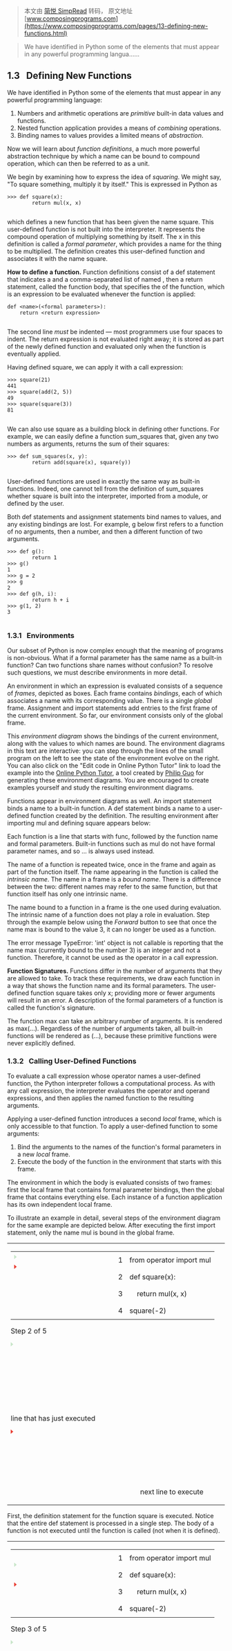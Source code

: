 > 本文由 [简悦 SimpRead](http://ksria.com/simpread/) 转码， 原文地址 [www.composingprograms.com](https://www.composingprograms.com/pages/13-defining-new-functions.html)

> We have identified in Python some of the elements that must appear in any powerful programming langua......

1.3   Defining New Functions
----------------------------

We have identified in Python some of the elements that must appear in any powerful programming language:

1.  Numbers and arithmetic operations are _primitive_ built-in data values and functions.
2.  Nested function application provides a means of _combining_ operations.
3.  Binding names to values provides a limited means of _abstraction_.

Now we will learn about _function definitions_, a much more powerful abstraction technique by which a name can be bound to compound operation, which can then be referred to as a unit.

We begin by examining how to express the idea of _squaring_. We might say, "To square something, multiply it by itself." This is expressed in Python as

```
>>> def square(x):
        return mul(x, x)


```

which defines a new function that has been given the name square. This user-defined function is not built into the interpreter. It represents the compound operation of multiplying something by itself. The x in this definition is called a _formal parameter_, which provides a name for the thing to be multiplied. The definition creates this user-defined function and associates it with the name square.

**How to define a function.** Function definitions consist of a def statement that indicates a <name> and a comma-separated list of named <formal parameters>, then a return statement, called the function body, that specifies the <return expression> of the function, which is an expression to be evaluated whenever the function is applied:

```
def <name>(<formal parameters>):
    return <return expression>


```

The second line _must_ be indented — most programmers use four spaces to indent. The return expression is not evaluated right away; it is stored as part of the newly defined function and evaluated only when the function is eventually applied.

Having defined square, we can apply it with a call expression:

```
>>> square(21)
441
>>> square(add(2, 5))
49
>>> square(square(3))
81


```

We can also use square as a building block in defining other functions. For example, we can easily define a function sum_squares that, given any two numbers as arguments, returns the sum of their squares:

```
>>> def sum_squares(x, y):
        return add(square(x), square(y))


```

User-defined functions are used in exactly the same way as built-in functions. Indeed, one cannot tell from the definition of sum_squares whether square is built into the interpreter, imported from a module, or defined by the user.

Both def statements and assignment statements bind names to values, and any existing bindings are lost. For example, g below first refers to a function of no arguments, then a number, and then a different function of two arguments.

```
>>> def g():
        return 1
>>> g()
1
>>> g = 2
>>> g
2
>>> def g(h, i):
        return h + i
>>> g(1, 2)
3


```

### 1.3.1   Environments

Our subset of Python is now complex enough that the meaning of programs is non-obvious. What if a formal parameter has the same name as a built-in function? Can two functions share names without confusion? To resolve such questions, we must describe environments in more detail.

An environment in which an expression is evaluated consists of a sequence of _frames_, depicted as boxes. Each frame contains _bindings_, each of which associates a name with its corresponding value. There is a single _global_ frame. Assignment and import statements add entries to the first frame of the current environment. So far, our environment consists only of the global frame.

This _environment diagram_ shows the bindings of the current environment, along with the values to which names are bound. The environment diagrams in this text are interactive: you can step through the lines of the small program on the left to see the state of the environment evolve on the right. You can also click on the "Edit code in Online Python Tutor" link to load the example into the [Online Python Tutor](http://composingprograms.com/tutor.html), a tool created by [Philip Guo](http://www.pgbovine.net/) for generating these environment diagrams. You are encouraged to create examples yourself and study the resulting environment diagrams.

Functions appear in environment diagrams as well. An import statement binds a name to a built-in function. A def statement binds a name to a user-defined function created by the definition. The resulting environment after importing mul and defining square appears below:

Each function is a line that starts with func, followed by the function name and formal parameters. Built-in functions such as mul do not have formal parameter names, and so ... is always used instead.

The name of a function is repeated twice, once in the frame and again as part of the function itself. The name appearing in the function is called the _intrinsic name_. The name in a frame is a _bound name_. There is a difference between the two: different names may refer to the same function, but that function itself has only one intrinsic name.

The name bound to a function in a frame is the one used during evaluation. The intrinsic name of a function does not play a role in evaluation. Step through the example below using the _Forward_ button to see that once the name max is bound to the value 3, it can no longer be used as a function.

The error message TypeError: 'int' object is not callable is reporting that the name max (currently bound to the number 3) is an integer and not a function. Therefore, it cannot be used as the operator in a call expression.

**Function Signatures.** Functions differ in the number of arguments that they are allowed to take. To track these requirements, we draw each function in a way that shows the function name and its formal parameters. The user-defined function square takes only x; providing more or fewer arguments will result in an error. A description of the formal parameters of a function is called the function's signature.

The function max can take an arbitrary number of arguments. It is rendered as max(...). Regardless of the number of arguments taken, all built-in functions will be rendered as <name>(...), because these primitive functions were never explicitly defined.

### 1.3.2   Calling User-Defined Functions

To evaluate a call expression whose operator names a user-defined function, the Python interpreter follows a computational process. As with any call expression, the interpreter evaluates the operator and operand expressions, and then applies the named function to the resulting arguments.

Applying a user-defined function introduces a second _local_ frame, which is only accessible to that function. To apply a user-defined function to some arguments:

1.  Bind the arguments to the names of the function's formal parameters in a new _local_ frame.
2.  Execute the body of the function in the environment that starts with this frame.

The environment in which the body is evaluated consists of two frames: first the local frame that contains formal parameter bindings, then the global frame that contains everything else. Each instance of a function application has its own independent local frame.

To illustrate an example in detail, several steps of the environment diagram for the same example are depicted below. After executing the first import statement, only the name mul is bound in the global frame.

<table><tbody><tr><td><table><tbody><tr><td rowspan="4"><svg><polygon points="0,0 6,5 0,10" fill="#c9e6ca" transform="translate(0, 5)"></polygon><polygon points="0,0 6,5 0,10" fill="#e93f34" transform="translate(0, 27.824951171875)"></polygon></svg></td><td>1</td><td>from&nbsp;operator&nbsp;import&nbsp;mul</td></tr><tr><td>2</td><td>def&nbsp;square(x):</td></tr><tr><td>3</td><td>&nbsp;&nbsp;&nbsp;&nbsp;return&nbsp;mul(x,&nbsp;x)</td></tr><tr><td>4</td><td>square(-2)</td></tr></tbody></table><p>Step 2 of 5</p><svg><polygon points="0,0 6,5 0,10" fill="#c9e6ca"></polygon></svg><p>line that has just executed</p><p><svg><polygon points="0,0 6,5 0,10" fill="#e93f34"></polygon></svg>next line to execute</p></td><td></td></tr></tbody></table>

First, the definition statement for the function square is executed. Notice that the entire def statement is processed in a single step. The body of a function is not executed until the function is called (not when it is defined).

<table><tbody><tr><td><table><tbody><tr><td rowspan="4"><svg><polygon points="0,0 6,5 0,10" fill="#c9e6ca" transform="translate(0, 27.8251953125)"></polygon><polygon points="0,0 6,5 0,10" fill="#e93f34" transform="translate(0, 73.4755859375)"></polygon></svg></td><td>1</td><td>from&nbsp;operator&nbsp;import&nbsp;mul</td></tr><tr><td>2</td><td>def&nbsp;square(x):</td></tr><tr><td>3</td><td>&nbsp;&nbsp;&nbsp;&nbsp;return&nbsp;mul(x,&nbsp;x)</td></tr><tr><td>4</td><td>square(-2)</td></tr></tbody></table><p>Step 3 of 5</p><svg><polygon points="0,0 6,5 0,10" fill="#c9e6ca"></polygon></svg><p>line that has just executed</p><p><svg><polygon points="0,0 6,5 0,10" fill="#e93f34"></polygon></svg>next line to execute</p></td><td></td></tr></tbody></table>

Next, The square function is called with the argument -2, and so a new frame is created with the formal parameter x bound to the value -2.

<table><tbody><tr><td><table><tbody><tr><td rowspan="4"><svg><polygon points="0,0 6,5 0,10" fill="#c9e6ca" transform="translate(0, 73.47412109375)"></polygon><polygon points="0,0 6,5 0,10" fill="#e93f34" transform="translate(0, 50.6494140625)"></polygon></svg></td><td>1</td><td>from&nbsp;operator&nbsp;import&nbsp;mul</td></tr><tr><td>2</td><td>def&nbsp;square(x):</td></tr><tr><td>3</td><td>&nbsp;&nbsp;&nbsp;&nbsp;return&nbsp;mul(x,&nbsp;x)</td></tr><tr><td>4</td><td>square(-2)</td></tr></tbody></table><p>Step 4 of 5</p><svg><polygon points="0,0 6,5 0,10" fill="#c9e6ca"></polygon></svg><p>line that has just executed</p><p><svg><polygon points="0,0 6,5 0,10" fill="#e93f34"></polygon></svg>next line to execute</p></td><td></td></tr></tbody></table>

Then, the name x is looked up in the current environment, which consists of the two frames shown. In both occurrences, x evaluates to -2, and so the square function returns 4.

<table><tbody><tr><td><table><tbody><tr><td rowspan="4"><svg><polygon points="0,0 6,5 0,10" fill="#c9e6ca" transform="translate(0, 50.650390625)"></polygon><polygon points="0,0 6,5 0,10" fill="#e93f34" transform="translate(0, 61.650390625)"></polygon></svg></td><td>1</td><td>from&nbsp;operator&nbsp;import&nbsp;mul</td></tr><tr><td>2</td><td>def&nbsp;square(x):</td></tr><tr><td>3</td><td>&nbsp;&nbsp;&nbsp;&nbsp;return&nbsp;mul(x,&nbsp;x)</td></tr><tr><td>4</td><td>square(-2)</td></tr></tbody></table><p>Step 5 of 5</p><svg><polygon points="0,0 6,5 0,10" fill="#c9e6ca"></polygon></svg><p>line that has just executed</p><p><svg><polygon points="0,0 6,5 0,10" fill="#e93f34"></polygon></svg>next line to execute</p></td><td></td></tr></tbody></table>

The "Return value" in the square() frame is not a name binding; instead it indicates the value returned by the function call that created the frame.

Even in this simple example, two different environments are used. The top-level expression square(-2) is evaluated in the global environment, while the return expression mul(x, x) is evaluated in the environment created for by calling square. Both x and mul are bound in this environment, but in different frames.

The order of frames in an environment affects the value returned by looking up a name in an expression. We stated previously that a name is evaluated to the value associated with that name in the current environment. We can now be more precise:

**Name Evaluation.** A name evaluates to the value bound to that name in the earliest frame of the current environment in which that name is found.

Our conceptual framework of environments, names, and functions constitutes a _model of evaluation_; while some mechanical details are still unspecified (e.g., how a binding is implemented), our model does precisely and correctly describe how the interpreter evaluates call expressions. In Chapter 3 we will see how this model can serve as a blueprint for implementing a working interpreter for a programming language.

### 1.3.3   Example: Calling a User-Defined Function

Let us again consider our two simple function definitions and illustrate the process that evaluates a call expression for a user-defined function.

<table><tbody><tr><td><table><tbody><tr><td rowspan="8"><svg><polygon points="0,0 6,5 0,10" fill="#c9e6ca" transform="translate(0, 94.6484375)"></polygon><polygon points="0,0 6,5 0,10" fill="#e93f34" transform="translate(0, 161.884765625)"></polygon></svg></td><td>1</td><td>from&nbsp;operator&nbsp;import&nbsp;add,&nbsp;mul</td></tr><tr><td>2</td><td>def&nbsp;square(x):</td></tr><tr><td>3</td><td>&nbsp;&nbsp;&nbsp;&nbsp;return&nbsp;mul(x,&nbsp;x)</td></tr><tr><td>4</td><td></td></tr><tr><td>5</td><td>def&nbsp;sum_squares(x,&nbsp;y):</td></tr><tr><td>6</td><td>&nbsp;&nbsp;&nbsp;&nbsp;return&nbsp;add(square(x),&nbsp;square(y))</td></tr><tr><td>7</td><td></td></tr><tr><td>8</td><td>result&nbsp;=&nbsp;sum_squares(5,&nbsp;12)</td></tr></tbody></table><p>Step 4 of 10</p><svg><polygon points="0,0 6,5 0,10" fill="#c9e6ca"></polygon></svg><p>line that has just executed</p><p><svg><polygon points="0,0 6,5 0,10" fill="#e93f34"></polygon></svg>next line to execute</p></td><td></td></tr></tbody></table>

Python first evaluates the name sum_squares, which is bound to a user-defined function in the global frame. The primitive numeric expressions 5 and 12 evaluate to the numbers they represent.

Next, Python applies sum_squares, which introduces a local frame that binds x to 5 and y to 12.

<table><tbody><tr><td><table><tbody><tr><td rowspan="8"><svg><polygon points="0,0 6,5 0,10" fill="#c9e6ca" transform="translate(0, 161.88818359375)"></polygon><polygon points="0,0 6,5 0,10" fill="#e93f34" transform="translate(0, 117.06298828125)"></polygon></svg></td><td>1</td><td>from&nbsp;operator&nbsp;import&nbsp;add,&nbsp;mul</td></tr><tr><td>2</td><td>def&nbsp;square(x):</td></tr><tr><td>3</td><td>&nbsp;&nbsp;&nbsp;&nbsp;return&nbsp;mul(x,&nbsp;x)</td></tr><tr><td>4</td><td></td></tr><tr><td>5</td><td>def&nbsp;sum_squares(x,&nbsp;y):</td></tr><tr><td>6</td><td>&nbsp;&nbsp;&nbsp;&nbsp;return&nbsp;add(square(x),&nbsp;square(y))</td></tr><tr><td>7</td><td></td></tr><tr><td>8</td><td>result&nbsp;=&nbsp;sum_squares(5,&nbsp;12)</td></tr></tbody></table><p>Step 5 of 10</p><svg><polygon points="0,0 6,5 0,10" fill="#c9e6ca"></polygon></svg><p>line that has just executed</p><p><svg><polygon points="0,0 6,5 0,10" fill="#e93f34"></polygon></svg>next line to execute</p></td><td></td></tr></tbody></table>

The body of sum_squares contains this call expression:

```
  add     (  square(x)  ,  square(y)  )
________     _________     _________
operator     operand 0     operand 1


```

All three subexpressions are evaluated in the current environment, which begins with the frame labeled sum_squares(). The operator subexpression add is a name found in the global frame, bound to the built-in function for addition. The two operand subexpressions must be evaluated in turn, before addition is applied. Both operands are evaluated in the current environment beginning with the frame labeled sum_squares.

In operand 0, square names a user-defined function in the global frame, while x names the number 5 in the local frame. Python applies square to 5 by introducing yet another local frame that binds x to 5.

<table><tbody><tr><td><table><tbody><tr><td rowspan="8"><svg><polygon points="0,0 6,5 0,10" fill="#c9e6ca" transform="translate(0, 117.060546875)"></polygon><polygon points="0,0 6,5 0,10" fill="#e93f34" transform="translate(0, 49.82421875)"></polygon></svg></td><td>1</td><td>from&nbsp;operator&nbsp;import&nbsp;add,&nbsp;mul</td></tr><tr><td>2</td><td>def&nbsp;square(x):</td></tr><tr><td>3</td><td>&nbsp;&nbsp;&nbsp;&nbsp;return&nbsp;mul(x,&nbsp;x)</td></tr><tr><td>4</td><td></td></tr><tr><td>5</td><td>def&nbsp;sum_squares(x,&nbsp;y):</td></tr><tr><td>6</td><td>&nbsp;&nbsp;&nbsp;&nbsp;return&nbsp;add(square(x),&nbsp;square(y))</td></tr><tr><td>7</td><td></td></tr><tr><td>8</td><td>result&nbsp;=&nbsp;sum_squares(5,&nbsp;12)</td></tr></tbody></table><p>Step 6 of 10</p><svg><polygon points="0,0 6,5 0,10" fill="#c9e6ca"></polygon></svg><p>line that has just executed</p><p><svg><polygon points="0,0 6,5 0,10" fill="#e93f34"></polygon></svg>next line to execute</p></td><td></td></tr></tbody></table>

Using this environment, the expression mul(x, x) evaluates to 25.

Our evaluation procedure now turns to operand 1, for which y names the number 12. Python evaluates the body of square again, this time introducing yet another local frame that binds x to 12. Hence, operand 1 evaluates to 144.

<table><tbody><tr><td><table><tbody><tr><td rowspan="8"><svg><polygon points="0,0 6,5 0,10" fill="#c9e6ca" transform="translate(0, 49.8251953125)"></polygon><polygon points="0,0 6,5 0,10" fill="#e93f34" transform="translate(0, 60.8251953125)"></polygon></svg></td><td>1</td><td>from&nbsp;operator&nbsp;import&nbsp;add,&nbsp;mul</td></tr><tr><td>2</td><td>def&nbsp;square(x):</td></tr><tr><td>3</td><td>&nbsp;&nbsp;&nbsp;&nbsp;return&nbsp;mul(x,&nbsp;x)</td></tr><tr><td>4</td><td></td></tr><tr><td>5</td><td>def&nbsp;sum_squares(x,&nbsp;y):</td></tr><tr><td>6</td><td>&nbsp;&nbsp;&nbsp;&nbsp;return&nbsp;add(square(x),&nbsp;square(y))</td></tr><tr><td>7</td><td></td></tr><tr><td>8</td><td>result&nbsp;=&nbsp;sum_squares(5,&nbsp;12)</td></tr></tbody></table><p>Step 9 of 10</p><svg><polygon points="0,0 6,5 0,10" fill="#c9e6ca"></polygon></svg><p>line that has just executed</p><p><svg><polygon points="0,0 6,5 0,10" fill="#e93f34"></polygon></svg>next line to execute</p></td><td></td></tr></tbody></table>

Finally, applying addition to the arguments 25 and 144 yields a final return value for sum_squares: 169.

<table><tbody><tr><td><table><tbody><tr><td rowspan="8"><svg><polygon points="0,0 6,5 0,10" fill="#c9e6ca" transform="translate(0, 128.060546875)"></polygon><polygon points="0,0 6,5 0,10" fill="#e93f34" transform="translate(0, 170.884765625)"></polygon></svg></td><td>1</td><td>from&nbsp;operator&nbsp;import&nbsp;add,&nbsp;mul</td></tr><tr><td>2</td><td>def&nbsp;square(x):</td></tr><tr><td>3</td><td>&nbsp;&nbsp;&nbsp;&nbsp;return&nbsp;mul(x,&nbsp;x)</td></tr><tr><td>4</td><td></td></tr><tr><td>5</td><td>def&nbsp;sum_squares(x,&nbsp;y):</td></tr><tr><td>6</td><td>&nbsp;&nbsp;&nbsp;&nbsp;return&nbsp;add(square(x),&nbsp;square(y))</td></tr><tr><td>7</td><td></td></tr><tr><td>8</td><td>result&nbsp;=&nbsp;sum_squares(5,&nbsp;12)</td></tr></tbody></table><p>End</p><svg><polygon points="0,0 6,5 0,10" fill="#c9e6ca"></polygon></svg><p>line that has just executed</p><p><svg><polygon points="0,0 6,5 0,10" fill="#e93f34"></polygon></svg>next line to execute</p></td><td><table><tbody><tr><td><table><tbody><tr><td>mul</td><td><svg width="155.87120361328124" height="72.506103515625" pointer-events="none" position="absolute" version="1.1" xmlns="http://www.w3.org/1999/xhtml"><path d="M 36.916864013671876 50.4217529296875 C 67.93560180664062 26.2530517578125 67.93560180664062 26.2530517578125 118.95433959960937 22.0843505859375" pointer-events="all" version="1.1" xmlns="http://www.w3.org/1999/xhtml" fill="none" stroke="#005583" stroke-width="1"></path><path pointer-events="all" version="1.1" xmlns="http://www.w3.org/1999/xhtml" d="M118.95433959960937,22.0843505859375 L109.27355532112996,26.389279825024474 L113.47270910367358,22.53349099385781 L108.70192207468592,19.412659193833477 L118.95433959960937,22.0843505859375" stroke="#005583" fill="#005583"></path></svg></td></tr><tr><td>add</td><td><svg width="155.87120361328124" height="53.306396484375" pointer-events="none" position="absolute" version="1.1" xmlns="http://www.w3.org/1999/xhtml"><path d="M 36.916864013671876 34.4219970703125 C 67.93560180664062 16.6531982421875 67.93560180664062 16.6531982421875 118.95433959960937 18.8843994140625" pointer-events="all" version="1.1" xmlns="http://www.w3.org/1999/xhtml" fill="none" stroke="#005583" stroke-width="1"></path><path pointer-events="all" version="1.1" xmlns="http://www.w3.org/1999/xhtml" d="M118.95433959960937,18.8843994140625 L109.11602266100026,14.952794167413613 L113.45954376333772,18.645195071100687 L108.81158076995796,21.946170686304797 L118.95433959960937,18.8843994140625" stroke="#005583" fill="#005583"></path></svg></td></tr><tr><td>square</td><td><svg width="155.87120361328124" height="34.10595703125" pointer-events="none" position="absolute" version="1.1" xmlns="http://www.w3.org/1999/xhtml"><path d="M 36.916864013671876 18.421630859375 C 67.93560180664062 7.052978515625 67.93560180664062 7.052978515625 118.95433959960937 15.684326171875" pointer-events="all" version="1.1" xmlns="http://www.w3.org/1999/xhtml" fill="none" stroke="#005583" stroke-width="1"></path><path pointer-events="all" version="1.1" xmlns="http://www.w3.org/1999/xhtml" d="M118.95433959960937,15.684326171875 L109.67741689372801,10.566836053750404 L113.53124442279535,14.767789918791376 L108.51091620798522,17.46895718787733 L118.95433959960937,15.684326171875" stroke="#005583" fill="#005583"></path></svg></td></tr><tr><td>sum_squares</td><td><svg width="155.87120361328124" height="45.09375" pointer-events="none" position="absolute" version="1.1" xmlns="http://www.w3.org/1999/xhtml"><path d="M 36.916864013671876 17.515625 C 87.93560180664062 12.546875 87.93560180664062 12.546875 118.95433959960937 27.578125" pointer-events="all" version="1.1" xmlns="http://www.w3.org/1999/xhtml" fill="none" stroke="#005583" stroke-width="1"></path><path pointer-events="all" version="1.1" xmlns="http://www.w3.org/1999/xhtml" d="M118.95433959960937,27.578125 L111.48035312439798,20.06882901646351 L114.00446695979018,25.180467632991647 L108.42878920275099,26.368666921687932 L118.95433959960937,27.578125" stroke="#005583" fill="#005583"></path></svg></td></tr><tr><td>result</td><td>169</td></tr></tbody></table></td><td></td></tr></tbody></table></td></tr></tbody></table>

This example illustrates many of the fundamental ideas we have developed so far. Names are bound to values, which are distributed across many independent local frames, along with a single global frame that contains shared names. A new local frame is introduced every time a function is called, even if the same function is called twice.

All of this machinery exists to ensure that names resolve to the correct values at the correct times during program execution. This example illustrates why our model requires the complexity that we have introduced. All three local frames contain a binding for the name x, but that name is bound to different values in different frames. Local frames keep these names separate.

### 1.3.4   Local Names

One detail of a function's implementation that should not affect the function's behavior is the implementer's choice of names for the function's formal parameters. Thus, the following functions should provide the same behavior:

```
>>> def square(x):
        return mul(x, x)
>>> def square(y):
        return mul(y, y)


```

This principle -- that the meaning of a function should be independent of the parameter names chosen by its author -- has important consequences for programming languages. The simplest consequence is that the parameter names of a function must remain local to the body of the function.

If the parameters were not local to the bodies of their respective functions, then the parameter x in square could be confused with the parameter x in sum_squares. Critically, this is not the case: the binding for x in different local frames are unrelated. The model of computation is carefully designed to ensure this independence.

We say that the _scope_ of a local name is limited to the body of the user-defined function that defines it. When a name is no longer accessible, it is out of scope. This scoping behavior isn't a new fact about our model; it is a consequence of the way environments work.

### 1.3.5   Choosing Names

The interchangeability of names does not imply that formal parameter names do not matter at all. On the contrary, well-chosen function and parameter names are essential for the human interpretability of function definitions!

The following guidelines are adapted from the [style guide for Python code](http://www.python.org/dev/peps/pep-0008), which serves as a guide for all (non-rebellious) Python programmers. A shared set of conventions smooths communication among members of a developer community. As a side effect of following these conventions, you will find that your code becomes more internally consistent.

1.  Function names are lowercase, with words separated by underscores. Descriptive names are encouraged.
2.  Function names typically evoke operations applied to arguments by the interpreter (e.g., print, add, square) or the name of the quantity that results (e.g., max, abs, sum).
3.  Parameter names are lowercase, with words separated by underscores. Single-word names are preferred.
4.  Parameter names should evoke the role of the parameter in the function, not just the kind of argument that is allowed.
5.  Single letter parameter names are acceptable when their role is obvious, but avoid "l" (lowercase ell), "O" (capital oh), or "I" (capital i) to avoid confusion with numerals.

There are many exceptions to these guidelines, even in the Python standard library. Like the vocabulary of the English language, Python has inherited words from a variety of contributors, and the result is not always consistent.

### 1.3.6   Functions as Abstractions

Though it is very simple, sum_squares exemplifies the most powerful property of user-defined functions. The function sum_squares is defined in terms of the function square, but relies only on the relationship that square defines between its input arguments and its output values.

We can write sum_squares without concerning ourselves with _how_ to square a number. The details of how the square is computed can be suppressed, to be considered at a later time. Indeed, as far as sum_squares is concerned, square is not a particular function body, but rather an abstraction of a function, a so-called functional abstraction. At this level of abstraction, any function that computes the square is equally good.

Thus, considering only the values they return, the following two functions for squaring a number should be indistinguishable. Each takes a numerical argument and produces the square of that number as the value.

```
>>> def square(x):
        return mul(x, x)
>>> def square(x):
        return mul(x, x-1) + x


```

In other words, a function definition should be able to suppress details. The users of the function may not have written the function themselves, but may have obtained it from another programmer as a "black box". A programmer should not need to know how the function is implemented in order to use it. The Python Library has this property. Many developers use the functions defined there, but few ever inspect their implementation.

**Aspects of a functional abstraction.** To master the use of a functional abstraction, it is often useful to consider its three core attributes. The _domain_ of a function is the set of arguments it can take. The _range_ of a function is the set of values it can return. The _intent_ of a function is the relationship it computes between inputs and output (as well as any side effects it might generate). Understanding functional abstractions via their domain, range, and intent is critical to using them correctly in a complex program.

For example, any square function that we use to implement sum_squares should have these attributes:

*   The _domain_ is any single real number.
*   The _range_ is any non-negative real number.
*   The _intent_ is that the output is the square of the input.

These attributes do not specify how the intent is carried out; that detail is abstracted away.

### 1.3.7   Operators

Mathematical operators (such as + and -) provided our first example of a method of combination, but we have yet to define an evaluation procedure for expressions that contain these operators.

Python expressions with infix operators each have their own evaluation procedures, but you can often think of them as short-hand for call expressions. When you see

simply consider it to be short-hand for

Infix notation can be nested, just like call expressions. Python applies the normal mathematical rules of operator precedence, which dictate how to interpret a compound expression with multiple operators.

evaluates to the same result as

```
>>> add(add(2, mul(3, 4)), 5)
19


```

The nesting in the call expression is more explicit than the operator version, but also harder to read. Python also allows subexpression grouping with parentheses, to override the normal precedence rules or make the nested structure of an expression more explicit.

evaluates to the same result as

```
>>> mul(add(2, 3), add(4, 5))
45


```

When it comes to division, Python provides two infix operators: / and //. The former is normal division, so that it results in a _floating point_, or decimal value, even if the divisor evenly divides the dividend:

```
>>> 5 / 4
1.25
>>> 8 / 4
2.0


```

The // operator, on the other hand, rounds the result down to an integer:

```
>>> 5 // 4
1
>>> -5 // 4
-2


```

These two operators are shorthand for the truediv and floordiv functions.

```
>>> from operator import truediv, floordiv
>>> truediv(5, 4)
1.25
>>> floordiv(5, 4)
1


```

You should feel free to use infix operators and parentheses in your programs. Idiomatic Python prefers operators over call expressions for simple mathematical operations.